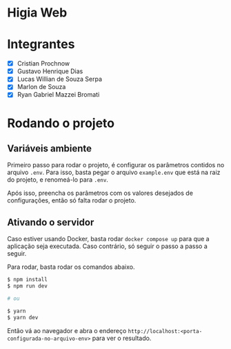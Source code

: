 # Higia Web

# Integrantes

- [x] Cristian Prochnow
- [x] Gustavo Henrique Dias
- [x] Lucas Willian de Souza Serpa
- [x] Marlon de Souza
- [x] Ryan Gabriel Mazzei Bromati

# Rodando o projeto

## Variáveis ambiente

Primeiro passo para rodar o projeto, é configurar os parâmetros contidos no arquivo `.env`. Para isso, basta pegar o arquivo `example.env` que está na raiz do projeto, e renomeá-lo para `.env`.

Após isso, preencha os parâmetros com os valores desejados de configurações, então só falta rodar o projeto.

## Ativando o servidor

Caso estiver usando Docker, basta rodar `docker compose up` para que a aplicação seja executada. Caso contrário, só seguir o passo a passo a seguir.

Para rodar, basta rodar os comandos abaixo.

```bash
$ npm install
$ npm run dev

# ou

$ yarn
$ yarn dev
```

Então vá ao navegador e abra o endereço `http://localhost:<porta-configurada-no-arquivo-env>` para ver o resultado.